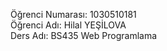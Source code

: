 Öğrenci Numarası: 1030510181 <br/>
Öğrenci Adı: Hilal YEŞİLOVA <br/>
Ders Adı: BS435 Web Programlama <br/>